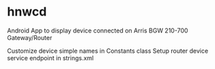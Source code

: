 # hnwcd
Android App to display device connected on Arris BGW 210-700 Gateway/Router

Customize device simple names in Constants class
Setup router device service endpoint in strings.xml

